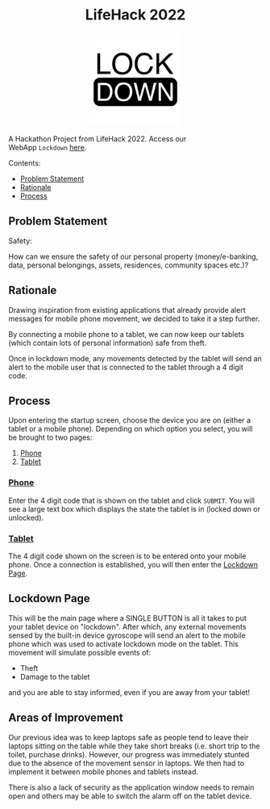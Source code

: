 <h1 align="center">
  <strong>LifeHack 2022</strong>
</h1><p align="center">
  <img src="https://raw.githubusercontent.com/nehcuy/lifehack-2022/main/src/utils/images/AppLogo.png" width="184" height="184" />
</p>

A Hackathon Project from LifeHack 2022. Access our WebApp&nbsp;`Lockdown`&nbsp;[here](https://lifehack2022-lockdown.vercel.app/).

Contents:

*   [Problem Statement](#problem-statement)
*   [Rationale](#rationale)
*   [Process](#process)

## **Problem Statement**

Safety:&nbsp;

How can we ensure the safety of our personal property (money/e-banking, data, personal belongings, assets, residences, community spaces etc.)?

## **Rationale**

Drawing inspiration from existing applications that already provide alert messages for mobile phone movement, we decided to take it a step further.&nbsp;

By connecting a mobile phone to a tablet, we can now keep our tablets (which contain lots of personal information) safe from theft.&nbsp;

Once in lockdown mode, any movements detected by the tablet will send an alert to the mobile user that is connected to the tablet through a 4 digit code.

## **Process**

Upon entering the startup screen, choose the device you are on (either a tablet or a mobile phone). Depending on which option you select, you will be brought to two pages:

1.  [Phone](#phone)
2.  [Tablet](#tablet)

### **<ins>Phone</ins>**

Enter the 4 digit code that is shown on the tablet and click&nbsp;`SUBMIT`. You will see a large text box which displays the state the tablet is in (locked down or unlocked).

### **<ins>Tablet</ins>**

The 4 digit code shown on the screen is to be entered onto your mobile phone. Once a connection is established, you will then enter the [Lockdown Page](#lockdown-page).



## **Lockdown Page**

This will be the main page where a SINGLE BUTTON is all it takes to put your tablet device on "lockdown". After which, any external movements sensed by the built-in device gyroscope will send an alert to the mobile phone which was used to activate lockdown mode on the tablet. This movement will simulate possible events of:

*   Theft
*   Damage to the tablet&nbsp;

and you are able to stay informed, even if you are away from your tablet!

## Areas of Improvement

Our previous idea was to keep laptops safe as people tend to leave their laptops sitting on the table while they take short breaks (i.e. short trip to the toilet, purchase drinks). However, our progress was immediately stunted due to the absence of the movement sensor in laptops. We then had to implement it between mobile phones and tablets instead.

There is also a lack of security as the application window needs to remain open and others may be able to switch the alarm off on the tablet device.